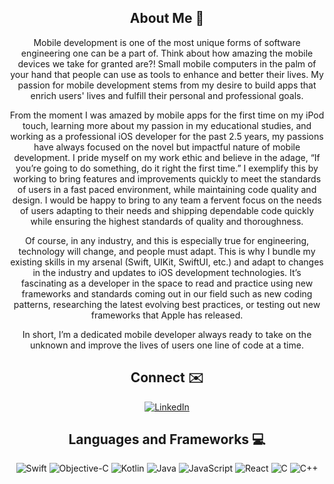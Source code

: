<div align="center">
    <h2>About Me 🚀</h2>
    <p>Mobile development is one of the most unique forms of software engineering one can be a part of. Think about how amazing the mobile devices we take for granted are?! Small mobile computers in the palm of your hand that people can use as tools to enhance and better their lives. My passion for mobile development stems from my desire to build apps that enrich users' lives and fulfill their personal and professional goals.

From the moment I was amazed by mobile apps for the first time on my iPod touch, learning more about my passion in my educational studies, and working as a professional iOS developer for the past 2.5 years, my passions have always focused on the novel but impactful nature of mobile development. I pride myself on my work ethic and believe in the adage, “If you’re going to do something, do it right the first time.” I exemplify this by working to bring features and improvements quickly to meet the standards of users in a fast paced environment, while maintaining code quality and design. I would be happy to bring to any team a fervent focus on the needs of users adapting to their needs and shipping dependable code quickly while ensuring the highest standards of quality and thoroughness.

Of course, in any industry, and this is especially true for engineering, technology will change, and people must adapt. This is why I bundle my existing skills in my arsenal (Swift, UIKit, SwiftUI, etc.) and adapt to changes in the industry and updates to iOS development technologies. It’s fascinating as a developer in the space to read and practice using new frameworks and standards coming out in our field such as new coding patterns, researching the latest evolving best practices, or testing out new frameworks that Apple has released.

In short, I’m a dedicated mobile developer always ready to take on the unknown and improve the lives of users one line of code at a time.</p>
</div>

<div align="center">
  <h2>Connect ✉️</h2>
    <a href="https://www.linkedin.com/in/jon-iger/">
        <img src="https://img.shields.io/badge/LinkedIn-0077B5?style=for-the-badge&logo=linkedin&logoColor=white" alt="LinkedIn"/>
    </a>
</div>

<div align="center">
  <h2>Languages and Frameworks 💻</h2>
    <img src="https://img.shields.io/badge/Swift-Ffa500?style=for-the-badge&logo=swift&logoColor=white" alt="Swift" />
    <img src="https://img.shields.io/badge/Objective-C-Ffa500?style=for-the-badge&logo=objectivec&logoColor=white" alt="Objective-C" />
    <img src="https://img.shields.io/badge/Kotlin-2bcf0d?style=for-the-badge&logo=kotlint&logoColor=white" alt="Kotlin" />
    <img src="https://img.shields.io/badge/Java-Ffa500?style=for-the-badge&logo=java&logoColor=white" alt="Java" />
    <img src="https://img.shields.io/badge/JavaScript-cf1e1e?style=for-the-badge&logo=javascript&logoColor=white" alt="JavaScript" />
    <img src="https://img.shields.io/badge/React-00daff?style=for-the-badge&logo=react&logoColor=white" alt="React" />
    <img src="https://img.shields.io/badge/C-cbcf1e?style=for-the-badge&logo=&logoColor=white" alt="C" />
    <img src="https://img.shields.io/badge/C++-846b0f?style=for-the-badge&logo=c++&logoColor=white" alt="C++" />
</div>
<!--
**jon-iger/jon-iger** is a ✨ _special_ ✨ repository because its `README.md` (this file) appears on your GitHub profile.

Here are some ideas to get you started:

- 🔭 I’m currently working on ...
- 🌱 I’m currently learning ...
- 👯 I’m looking to collaborate on ...
- 🤔 I’m looking for help with ...
- 💬 Ask me about ...
- 📫 How to reach me: ...
- 😄 Pronouns: ...
- ⚡ Fun fact: ...
-->
